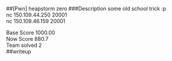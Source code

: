 ##[Pwn] heapstorm zero 
###Description 
some old school trick :p   
nc 150.109.44.250 20001   
nc 150.109.46.159 20001  

Base Score 1000.00   
Now Score 880.7   
Team solved 2  
##writeup